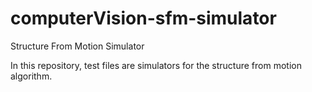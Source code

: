 # computerVision-sfm-simulator
Structure From Motion Simulator

In this repository, test files are simulators for the structure from motion algorithm.
